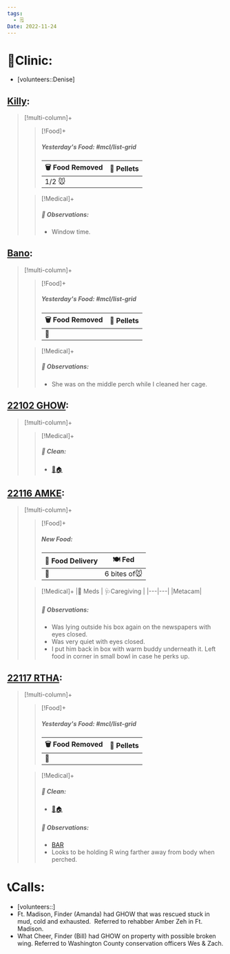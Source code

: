 ```yaml
---
tags:
  - 🗒️
Date: 2022-11-24
---
```


# 🏥Clinic:
- [volunteers::Denise]

## [Killy](../RARE%20Birds/Ed%20Birds/Killy.md):
> [!multi-column]+
>
>> [!Food]+
>> ##### Yesterday's Food: #mcl/list-grid
>> |🗑️ Food Removed| 💩 Pellets
>> |---|---|
>>|1/2 🐭|
>
>> [!Medical]+
>> ##### 🔭 Observations:
>> - Window time.

## [Bano](../RARE%20Birds/Ed%20Birds/Bano.md):
> [!multi-column]+
>
>> [!Food]+
>> ##### Yesterday's Food: #mcl/list-grid
>> |🗑️ Food Removed| 💩 Pellets
>> |---|---|
>>|🐀|
>
>> [!Medical]+
>> ##### 🔭 Observations:
>> - She was on the middle perch while I cleaned her cage.

## [22102 GHOW](../RARE%20Birds/22102%20GHOW.md):
> [!multi-column]+
>
>> [!Medical]+
>>##### 🫧 Clean:
>> - [🧼🏠](../Admin/Codes/Moved%20to%20clean%20cage.md)

## [22116 AMKE](../RARE%20Birds/22116%20AMKE.md):
> [!multi-column]+
>
>> [!Food]+
>> ##### New Food:
>> |🚚 Food Delivery| 🍽️ Fed|
>> |---|---|
>>|🫱|6 bites of🐭
>
>> [!Medical]+
>> |💊 Meds | 🩺Caregiving |
>> |---|---|
>> |Metacam|
>>
>> ##### 🔭 Observations:
>> - Was lying outside his box again on the newspapers with eyes closed. 
>> - Was very quiet with eyes closed. 
>> - I put him back in box with warm buddy underneath it. Left food in corner in small bowl in case he perks up.

## [22117 RTHA](../RARE%20Birds/22117%20RTHA.md):
> [!multi-column]+
>
>> [!Food]+
>> ##### Yesterday's Food: #mcl/list-grid
>> |🗑️ Food Removed| 💩 Pellets
>> |---|---|
>>|🐀|
>
>> [!Medical]+
>>##### 🫧 Clean:
>> - [🧼🏠](../Admin/Codes/Moved%20to%20clean%20cage.md)
>>
>> ##### 🔭 Observations:
>> - [BAR](../Admin/Codes/Bright-Alert-Responsive-(BAR).md)
>> - Looks to be holding R wing farther away from body when perched.

# 📞Calls:
- [volunteers::]
 - Ft. Madison, Finder (Amanda) had GHOW that was rescued stuck in mud, cold and exhausted.  Referred to rehabber Amber Zeh in Ft. Madison.
 - What Cheer, Finder (Bill) had GHOW on property with possible broken wing. Referred to Washington County conservation officers Wes & Zach.
